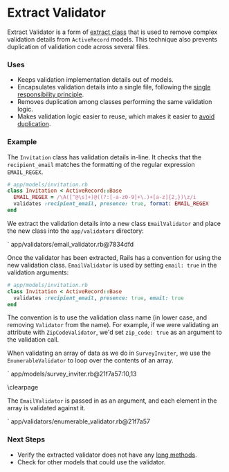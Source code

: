 # Extract Validator

Extract Validator is a form of [extract class](#extract-class) that is used to remove complex validation details
from `ActiveRecord` models. This technique also prevents duplication of validation
code across several files.

### Uses

* Keeps validation implementation details out of models.
* Encapsulates validation details into a single file, following the [single
  responsibility principle](#single-responsibility-principle).
* Removes duplication among classes performing the same validation logic.
* Makes validation logic easier to reuse, which makes it easier to [avoid
  duplication](#dry).

### Example

The `Invitation` class has validation details in-line. It checks that the
`recipient_email` matches the formatting of the regular expression `EMAIL_REGEX`.

```ruby
# app/models/invitation.rb
class Invitation < ActiveRecord::Base
  EMAIL_REGEX = /\A([^@\s]+)@((?:[-a-z0-9]+\.)+[a-z]{2,})\z/i
  validates :recipient_email, presence: true, format: EMAIL_REGEX
end
```

We extract the validation details into a new class `EmailValidator` and place the
new class into the `app/validators` directory:

` app/validators/email_validator.rb@7834dfd

Once the validator has been extracted, Rails has a convention for using the new
validation class. `EmailValidator` is used by setting `email: true` in the validation
arguments:

```ruby
# app/models/invitation.rb
class Invitation < ActiveRecord::Base
  validates :recipient_email, presence: true, email: true
end
```

The convention is to use the validation class name (in lower case, and removing
`Validator` from the name). For example, if we were validating an attribute with
`ZipCodeValidator`, we'd set `zip_code: true` as an argument to the validation call.

When validating an array of data as we do in `SurveyInviter`, we use
the `EnumerableValidator` to loop over the contents of an array.

` app/models/survey_inviter.rb@21f7a57:10,13

\clearpage

The `EmailValidator` is passed in as an argument, and each element in the array
is validated against it.

` app/validators/enumerable_validator.rb@21f7a57

### Next Steps

* Verify the extracted validator does not have any [long methods](#long-methods).
* Check for other models that could use the validator.